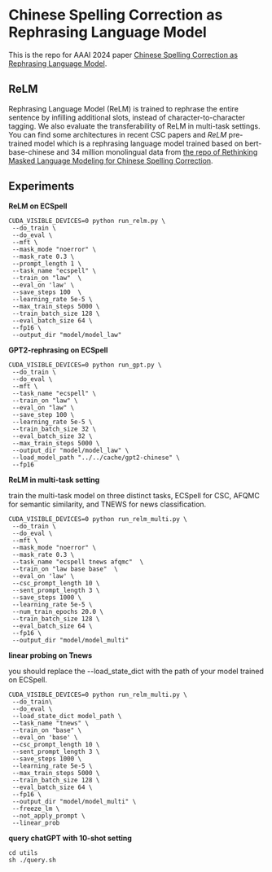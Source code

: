 

# Chinese Spelling Correction as Rephrasing Language Model

This is the repo for AAAI 2024 paper [Chinese Spelling Correction as Rephrasing Language Model](https://arxiv.org/abs/2308.08796).



## ReLM

Rephrasing Language Model (ReLM) is trained to rephrase the entire sentence by infilling additional slots, instead of character-to-character tagging.  We also evaluate the transferability of ReLM in multi-task settings. You can find some architectures in recent CSC papers and *ReLM* pre-trained model which is a rephrasing language model trained based on bert-base-chinese and 34 million monolingual data from [the repo of Rethinking Masked Language Modeling for Chinese Spelling Correction](https://github.com/gingasan/lemon).



## Experiments

**ReLM on ECSpell** 

```
CUDA_VISIBLE_DEVICES=0 python run_relm.py \
 --do_train \
 --do_eval \
 --mft \
 --mask_mode "noerror" \
 --mask_rate 0.3 \
 --prompt_length 1 \
 --task_name "ecspell" \
 --train_on "law"  \
 --eval_on 'law' \
 --save_steps 100  \
 --learning_rate 5e-5 \
 --max_train_steps 5000 \
 --train_batch_size 128 \
 --eval_batch_size 64 \
 --fp16 \
 --output_dir "model/model_law" 
```

**GPT2-rephrasing on ECSpell**

```
CUDA_VISIBLE_DEVICES=0 python run_gpt.py \
 --do_train \
 --do_eval \
 --mft \
 --task_name "ecspell" \
 --train_on "law" \
 --eval_on "law" \
 --save_step 100 \
 --learning_rate 5e-5 \
 --train_batch_size 32 \
 --eval_batch_size 32 \
 --max_train_steps 5000 \
 --output_dir "model/model_law" \
 --load_model_path "../../cache/gpt2-chinese" \
 --fp16 
```

**ReLM in multi-task setting**

train the multi-task model on three distinct tasks, ECSpell for CSC, AFQMC for semantic similarity, and TNEWS for news classification.

```
CUDA_VISIBLE_DEVICES=0 python run_relm_multi.py \
 --do_train \
 --do_eval \
 --mft \
 --mask_mode "noerror" \
 --mask_rate 0.3 \
 --task_name "ecspell tnews afqmc"  \
 --train_on "law base base"  \
 --eval_on 'law' \
 --csc_prompt_length 10 \
 --sent_prompt_length 3 \
 --save_steps 1000 \
 --learning_rate 5e-5 \
 --num_train_epochs 20.0 \
 --train_batch_size 128 \
 --eval_batch_size 64 \
 --fp16 \
 --output_dir "model/model_multi"                               
```

**linear probing on Tnews**

you should replace the --load_state_dict with the path of your model trained on ECSpell.

```
CUDA_VISIBLE_DEVICES=0 python run_relm_multi.py \
 --do_train\
 --do_eval \
 --load_state_dict model_path \
 --task_name "tnews" \
 --train_on "base" \
 --eval_on 'base' \
 --csc_prompt_length 10 \
 --sent_prompt_length 3 \
 --save_steps 1000 \
 --learning_rate 5e-5 \ 
 --max_train_steps 5000 \
 --train_batch_size 128 \
 --eval_batch_size 64 \
 --fp16 \
 --output_dir "model/model_multi" \
 --freeze_lm \
 --not_apply_prompt \
 --linear_prob
```




**query chatGPT with 10-shot setting**

```
cd utils
sh ./query.sh
```
